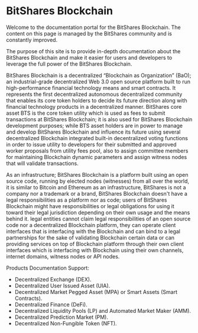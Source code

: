 # BitShares Blockchain

Welcome to the documentation portal for the BitShares Blockchain. The content on this page is managed by the BitShares community and is constantly improved.

The purpose of this site is to provide in-depth documentation about the BitShares Blockchain and make it easier for users and developers to leverage the full power of the BitShares Blockchain.

BitShares Blockchain is a decentralized “Blockchain as Organization” (BaO); an industrial-grade decentralized Web 3.0 open source platform built to run high-performance financial technology means and smart contracts. It represents the first decentralized autonomous decentralized community that enables its core token holders to decide its future direction along with financial technology products in a decentralized manner. BitShares core asset BTS is the core token utility which is used as fees to submit transactions at BitShares Blockchain; it is also used for BitShares Blockchain development purposes; while BTS asset holders are in power to manage and develop BitShares Blockchain and influence its future using several decentralized Blockchain integrated built-in decentralized voting functions in order to issue utility to developers for their submitted and approved worker proposals from utility fees pool, also to assign committee members for maintaining Blockchain dynamic parameters and assign witness nodes that will validate transactions.

As an infrastructure; BitShares Blockchain is a platform built using an open source code, running by elected nodes (witnesses) from all over the world, it is similar to Bitcoin and Ethereum as an infrastructure, BitShares is not a company nor a trademark or a brand, BitShares Blockchain doesn't have a legal responsibilities as a platform nor as code; users of BitShares Blockchain might have responsibilities or legal obligations for using it toward their legal jurisdiction depending on their own usage and the means behind it. legal entities cannot claim legal responsibilities of an open source code nor a decentralized Blockchain platform, they can operate client interfaces that is interfacing with the Blockchain and can bind to a legal partnerships for the sake of validating Blockchain certain data or can providing services on top of Blockchain platform through their own client interfaces which is interfacing with Blockchain using their own channels, internet domains, witness nodes or API nodes.

Products Documentation Support:

- Decentralized Exchange (DEX).
- Decentralized User Issued Asset (UIA).
- Decentralized Market Pegged Asset (MPA) or Smart Assets (Smart Contracts).
- Decentralized Finance (DeFi).
- Decentralized Liquidity Pools (LP) and Automated Market Maker (AMM).
- Decentralized Prediction Market (PM).
- Decentralized Non-Fungible Token (NFT).
